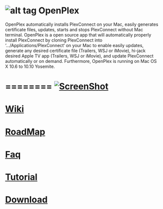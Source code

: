 ![alt tag](https://raw.githubusercontent.com/wahlmanj/OpenPlex/master/OpenPlexIcons/opicon_<64x64>.png)   OpenPlex
========

OpenPlex automatically installs PlexConnect on your Mac, easily generates certificate files, updates, starts and stops PlexConnect without Mac terminal. OpenPlex is a open source app that will automatically properly install PlexConnect by cloning PlexConnect into ‘…/Applications/PlexConnect‘ on your Mac to enable easily updates, generate any desired certificate file (Trailers, WSJ or iMovie), hi-jack desired Apple TV app (Trailers, WSJ or iMovie), and update PlexConnect automatically or on demand. Furthermore, OpenPlex is running on Mac OS X 10.6 to 10.10 Yosemite.

========
[![ScreenShot](https://raw.githubusercontent.com/wahlmanj/OpenPlex/master/OpenPlexIcons/VideoOpenPlex.png)](https://www.youtube.com/watch?v=DkUCRMmMovw)
=========
[Wiki](https://github.com/wahlmanj/OpenPlex/wiki)
=========
[RoadMap](https://github.com/wahlmanj/OpenPlex/wiki/Roadmap)
=========
[Faq](https://github.com/wahlmanj/OpenPlex/wiki/Faq)
=========
[Tutorial](https://miapple.me/plex-plexconnect-openplex-running-mac-os-x-10-10-yosemite-beta-8/)
=========
[Download](https://github.com/wahlmanj/OpenPlex/blob/master/10.6/OpenPlex.zip?raw=true)
=========
